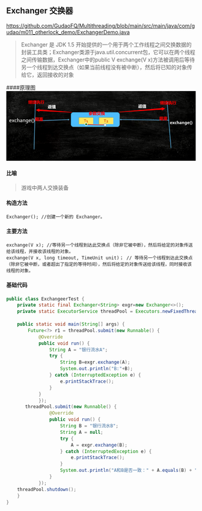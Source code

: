 ## Exchanger 交换器
<https://github.com/GudaoFQ/Multithreading/blob/main/src/main/java/com/gudao/m011_otherlock_demo/ExchangerDemo.java>
> Exchanger 是 JDK 1.5 开始提供的一个用于两个工作线程之间交换数据的封装工具类；Exchanger类源于java.util.concurrent包，它可以在两个线程之间传输数据，Exchanger中的public V exchange(V x)方法被调用后等待另一个线程到达交换点（如果当前线程没有被中断），然后将已知的对象传给它，返回接收的对象

####原理图
![multithreading-exchanger实现图.jpg](../resource/multithreading/multithreading-exchanger实现图.jpg)

#### 比喻
> 游戏中两人交换装备

#### 构造方法
```shell
Exchanger(); //创建一个新的 Exchanger。
```
#### 主要方法
```shell
exchange(V x); //等待另一个线程到达此交换点（除非它被中断），然后将给定的对象传送给该线程，并接收该线程的对象。
exchange(V x, long timeout, TimeUnit unit)； // 等待另一个线程到达此交换点（除非它被中断，或者超出了指定的等待时间），然后将给定的对象传送给该线程，同时接收该线程的对象。
```

#### 基础代码
```java
public class ExchangeerTest {
    private static final Exchanger<String> exgr=new Exchanger<>();
    private static ExecutorService threadPool = Executors.newFixedThreadPool(2);

    public static void main(String[] args) {
        Future<?> r1 = threadPool.submit(new Runnable() {
            @Override
            public void run() {
                String A = "银行流水A";
                try {
                    String B=exgr.exchange(A);
                    System.out.println("B:"+B);
                } catch (InterruptedException e) {
                    e.printStackTrace();
                }
            }
            });
       threadPool.submit(new Runnable() {
                @Override
                public void run() {
                    String B = "银行流水B";
                    String A = null;
                    try {
                        A = exgr.exchange(B);
                    } catch (InterruptedException e) {
                        e.printStackTrace();
                    }
                    System.out.println("A和B是否一致：" + A.equals(B) + ",A录入的是：" + A + ",B录入的是：" + B);
                }
            });
    threadPool.shutdown();
    }
}
```